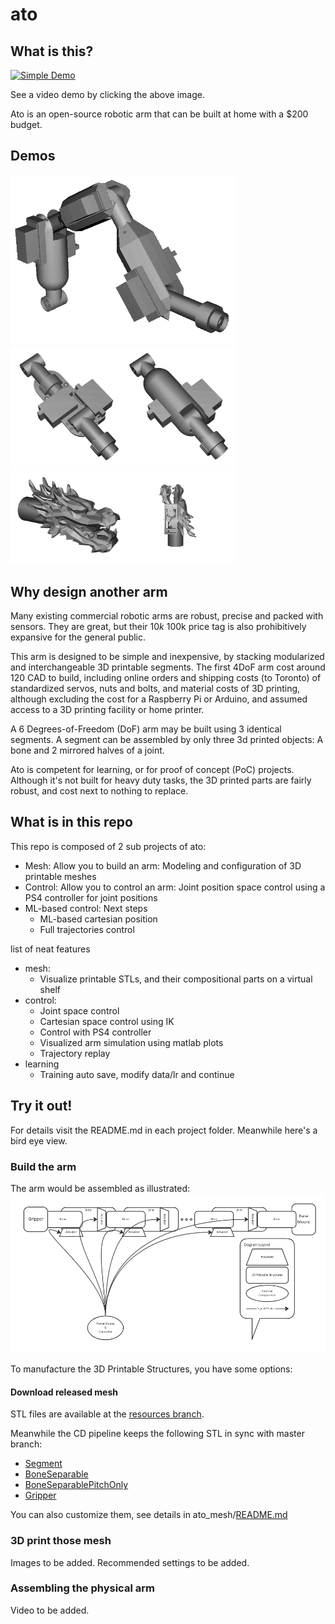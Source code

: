 # ato

## What is this?

[![Simple Demo](https://i9.ytimg.com/vi_webp/LdU0oIZtUVM/mq3.webp?sqp=CLDWvKIG-oaymwEmCMACELQB8quKqQMa8AEB-AH-CYAC0AWKAgwIABABGGUgYShPMA8=&rs=AOn4CLCH650MQOhXktivxZjBI3QTLvg4UQ)](https://www.youtube.com/watch?v=LdU0oIZtUVM)

See a video demo by clicking the above image.

Ato is an open-source robotic arm that can be built at home with a $200 budget.

## Demos

<img alt="A 3 segments arm, visualized with dummy servo motors" src="https://github.com/haoxuw/ato/blob/master-resources/images/snapshots_processed/processed_arm_multi_seg_3.png" width="360">

<img alt="Assembling a segment" src="https://github.com/haoxuw/ato/blob/master-resources/images/snapshots_processed/merged_seg_install__.png" width="360">

<img alt="A gripper with sockets to mount servo on its jaw" src="https://github.com/haoxuw/ato/blob/master-resources/images/snapshots_processed/merged_gripper_dragon__.png" width="360">

## Why design another arm

Many existing commercial robotic arms are robust, precise and packed with sensors. They are great, but their $10k~$100k price tag is also prohibitively expansive for the general public.

This arm is designed to be simple and inexpensive, by stacking modularized and interchangeable 3D printable segments. The first 4DoF arm cost around 120 CAD to build, including online orders and shipping costs (to Toronto) of standardized servos, nuts and bolts, and material costs of 3D printing, although excluding the cost for a Raspberry Pi or Arduino, and assumed access to a 3D printing facility or home printer.

A 6 Degrees-of-Freedom (DoF) arm may be built using 3 identical segments. A segment can be assembled by only three 3d printed objects: A bone and 2 mirrored halves of a joint.

Ato is competent for learning, or for proof of concept (PoC) projects. Although it's not built for heavy duty tasks, the 3D printed parts are fairly robust, and cost next to nothing to replace.

## What is in this repo

This repo is composed of 2 sub projects of ato:
 * Mesh: Allow you to build an arm: Modeling and configuration of 3D printable meshes
 * Control: Allow you to control an arm: Joint position space control using a PS4 controller for joint positions
 * ML-based control: Next steps
   * ML-based cartesian position
   * Full trajectories control

list of neat features
 * mesh:
   * Visualize printable STLs, and their compositional parts on a virtual shelf
 * control:
   * Joint space control
   * Cartesian space control using IK
   * Control with PS4 controller
   * Visualized arm simulation using matlab plots
   * Trajectory replay
 * learning
   * Training auto save, modify data/lr and continue
 ## Try it out!

For details visit the README.md in each project folder. Meanwhile here's a bird eye view.

### Build the arm

The arm would be assembled as illustrated:
![arm_components_diagram](https://github.com/haoxuw/ato/blob/master-resources/images/illustrations/arm_components_diagram.png)

To manufacture the 3D Printable Structures, you have some options:

#### Download released mesh

STL files are available at the [resources branch](https://github.com/haoxuw/ato/tree/master-resources/printable_mesh).

Meanwhile the CD pipeline keeps the following STL in sync with master branch:
+ [Segment](https://printable-mesh.s3.us-east-2.amazonaws.com/master/SegmentAugmented_printable_mesh.stl)
+ [BoneSeparable](https://printable-mesh.s3.us-east-2.amazonaws.com/master/BoneSeparableVertical_printable_mesh.stl)
+ [BoneSeparablePitchOnly](https://printable-mesh.s3.us-east-2.amazonaws.com/master/pitch_only_BoneSeparableVertical_pitch_only__printable_mesh.stl)
+ [Gripper](https://printable-mesh.s3.us-east-2.amazonaws.com/master/GripperDragonWithServo_printable_mesh.stl)

You can also customize them, see details in ato_mesh/[README.md](https://github.com/haoxuw/ato/blob/master/ato_mesh/README.md)

### 3D print those mesh

Images to be added. Recommended settings to be added.

### Assembling the physical arm

Video to be added.
